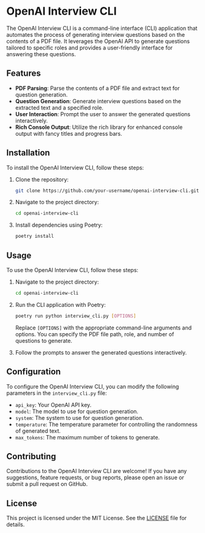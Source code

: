# OpenAI Interview CLI

The OpenAI Interview CLI is a command-line interface (CLI) application that automates the process of generating interview questions based on the contents of a PDF file. It leverages the OpenAI API to generate questions tailored to specific roles and provides a user-friendly interface for answering these questions.

## Features

- **PDF Parsing**: Parse the contents of a PDF file and extract text for question generation.
- **Question Generation**: Generate interview questions based on the extracted text and a specified role.
- **User Interaction**: Prompt the user to answer the generated questions interactively.
- **Rich Console Output**: Utilize the rich library for enhanced console output with fancy titles and progress bars.

## Installation

To install the OpenAI Interview CLI, follow these steps:

1. Clone the repository:

    ```bash
    git clone https://github.com/your-username/openai-interview-cli.git
    ```

2. Navigate to the project directory:

    ```bash
    cd openai-interview-cli
    ```

3. Install dependencies using Poetry:

    ```bash
    poetry install
    ```

## Usage

To use the OpenAI Interview CLI, follow these steps:

1. Navigate to the project directory:

    ```bash
    cd openai-interview-cli
    ```

2. Run the CLI application with Poetry:

    ```bash
    poetry run python interview_cli.py [OPTIONS]
    ```

    Replace `[OPTIONS]` with the appropriate command-line arguments and options. You can specify the PDF file path, role, and number of questions to generate.

3. Follow the prompts to answer the generated questions interactively.

## Configuration

To configure the OpenAI Interview CLI, you can modify the following parameters in the `interview_cli.py` file:

- `api_key`: Your OpenAI API key.
- `model`: The model to use for question generation.
- `system`: The system to use for question generation.
- `temperature`: The temperature parameter for controlling the randomness of generated text.
- `max_tokens`: The maximum number of tokens to generate.

## Contributing

Contributions to the OpenAI Interview CLI are welcome! If you have any suggestions, feature requests, or bug reports, please open an issue or submit a pull request on GitHub.

## License

This project is licensed under the MIT License. See the [LICENSE](LICENSE) file for details.
